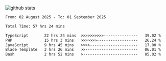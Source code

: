 
![github stats](https://github-readme-stats.vercel.app/api?username=realmahd1&show_icons=true&theme=codeSTACKr&hide_rank=true&count_private=true)

<!--START_SECTION:waka-->

```txt
From: 02 August 2025 - To: 01 September 2025

Total Time: 57 hrs 24 mins

TypeScript       22 hrs 24 mins  >>>>>>>>>>---------------   39.02 %
PHP              15 hrs 3 mins   >>>>>>>------------------   26.24 %
JavaScript       9 hrs 45 mins   >>>>---------------------   17.00 %
Blade Template   3 hrs 26 mins   >>-----------------------   06.01 %
Bash             2 hrs 52 mins   >------------------------   05.02 %
```

<!--END_SECTION:waka-->
